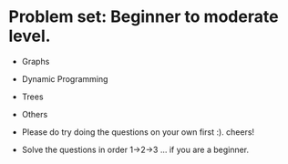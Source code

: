 # Problem set: Beginner to moderate level.

- Graphs 
- Dynamic Programming
- Trees
- Others

- Please do try doing the questions on your own first :). cheers!
- Solve the questions in order 1->2->3 ... if you are a beginner.
